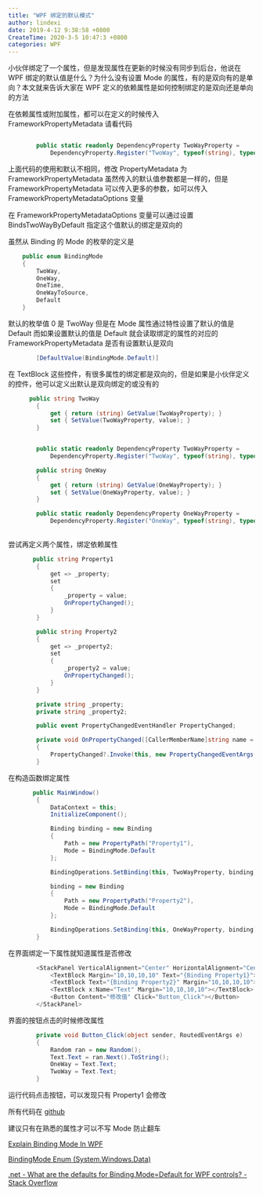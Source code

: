 ```yaml
---
title: "WPF 绑定的默认模式"
author: lindexi
date: 2019-4-12 9:38:58 +0800
CreateTime: 2020-3-5 10:47:3 +0800
categories: WPF
---
```


小伙伴绑定了一个属性，但是发现属性在更新的时候没有同步到后台，他说在 WPF 绑定的默认值是什么？为什么没有设置 Mode 的属性，有的是双向有的是单向？本文就来告诉大家在 WPF 定义的依赖属性是如何控制绑定的是双向还是单向的方法

<!--more-->


<!-- csdn -->

在依赖属性或附加属性，都可以在定义的时候传入 FrameworkPropertyMetadata 请看代码

```csharp

        public static readonly DependencyProperty TwoWayProperty =
            DependencyProperty.Register("TwoWay", typeof(string), typeof(MainWindow), new FrameworkPropertyMetadata(""));
```

上面代码的使用和默认不相同，修改 PropertyMetadata 为 FrameworkPropertyMetadata 虽然传入的默认值参数都是一样的，但是 FrameworkPropertyMetadata 可以传入更多的参数，如可以传入 FrameworkPropertyMetadataOptions 变量

在 FrameworkPropertyMetadataOptions 变量可以通过设置 BindsTwoWayByDefault 指定这个值默认的绑定是双向的

虽然从 Binding 的 Mode 的枚举的定义是

```csharp
    public enum BindingMode
    {
        TwoWay,
        OneWay,
        OneTime,
        OneWayToSource,
        Default
    }
```

默认的枚举值 0 是 TwoWay 但是在 Mode 属性通过特性设置了默认的值是 Default 而如果设置默认的值是 Default 就会读取绑定的属性的对应的 FrameworkPropertyMetadata 是否有设置默认是双向

```csharp
        [DefaultValue(BindingMode.Default)]

```

在 TextBlock 这些控件，有很多属性的绑定都是双向的，但是如果是小伙伴定义的控件，他可以定义出默认是双向绑定的或没有的

```csharp
      public string TwoWay
        {
            get { return (string) GetValue(TwoWayProperty); }
            set { SetValue(TwoWayProperty, value); }
        }


        public static readonly DependencyProperty TwoWayProperty =
            DependencyProperty.Register("TwoWay", typeof(string), typeof(MainWindow), new FrameworkPropertyMetadata("", FrameworkPropertyMetadataOptions.BindsTwoWayByDefault));

        public string OneWay
        {
            get { return (string) GetValue(OneWayProperty); }
            set { SetValue(OneWayProperty, value); }
        }

        public static readonly DependencyProperty OneWayProperty =
            DependencyProperty.Register("OneWay", typeof(string), typeof(MainWindow), new FrameworkPropertyMetadata("", FrameworkPropertyMetadataOptions.AffectsArrange));
       
```

尝试再定义两个属性，绑定依赖属性

```csharp
       public string Property1
        {
            get => _property; 
            set
            {
                _property = value;
                OnPropertyChanged();
            }
        }

        public string Property2
        {
            get => _property2; 
            set
            {
                _property2 = value;
                OnPropertyChanged();
            }
        }

        private string _property;
        private string _property2;

        public event PropertyChangedEventHandler PropertyChanged;

        private void OnPropertyChanged([CallerMemberName]string name = "")
        {
            PropertyChanged?.Invoke(this, new PropertyChangedEventArgs(name));
        }
```

在构造函数绑定属性

```csharp
       public MainWindow()
        {
            DataContext = this;
            InitializeComponent();

            Binding binding = new Binding
            {
                Path = new PropertyPath("Property1"),
                Mode = BindingMode.Default
            };

            BindingOperations.SetBinding(this, TwoWayProperty, binding);

            binding = new Binding
            {
                Path = new PropertyPath("Property2"),
                Mode = BindingMode.Default
            };

            BindingOperations.SetBinding(this, OneWayProperty, binding);
        }
```

在界面绑定一下属性就知道属性是否修改

```csharp
        <StackPanel VerticalAlignment="Center" HorizontalAlignment="Center">
            <TextBlock Margin="10,10,10,10" Text="{Binding Property1}"></TextBlock>
            <TextBlock Text="{Binding Property2}" Margin="10,10,10,10"></TextBlock>
            <TextBlock x:Name="Text" Margin="10,10,10,10"></TextBlock>
            <Button Content="修改值" Click="Button_Click"></Button>
        </StackPanel>
```

界面的按钮点击的时候修改属性

```csharp
        private void Button_Click(object sender, RoutedEventArgs e)
        {
            Random ran = new Random();
            Text.Text = ran.Next().ToString();
            OneWay = Text.Text;
            TwoWay = Text.Text;
        }
```

运行代码点击按钮，可以发现只有 Property1 会修改

所有代码在 [github](https://github.com/lindexi/lindexi_gd/tree/d8adec7d80ebcc5bd019c2695b9788793286b2c7/CelakercalbochallhiNerjufeeqalchelfu)

建议只有在熟悉的属性才可以不写 Mode 防止翻车

[Explain Binding Mode In WPF](https://www.c-sharpcorner.com/article/explain-binding-mode-in-wpf/ )

[BindingMode Enum (System.Windows.Data)](https://docs.microsoft.com/en-us/dotnet/api/system.windows.data.bindingmode?wt.mc_id=MVP )

[.net - What are the defaults for Binding.Mode=Default for WPF controls? - Stack Overflow](https://stackoverflow.com/questions/1797105/what-are-the-defaults-for-binding-mode-default-for-wpf-controls )

